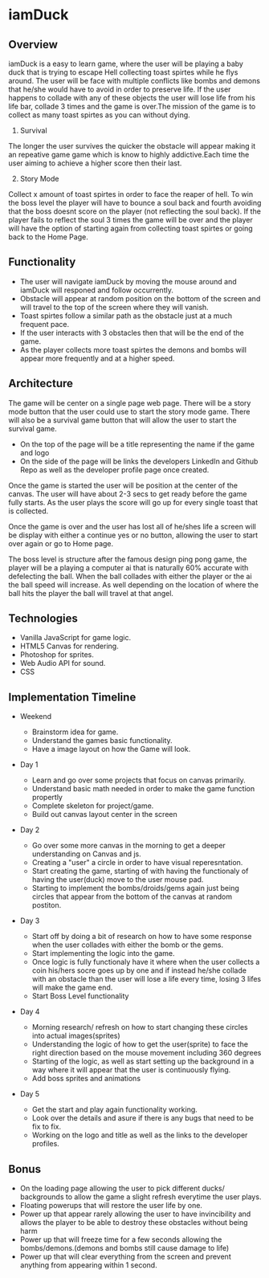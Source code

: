 # iamDuck



## Overview

iamDuck is a easy to learn game, where the user will be playing a baby duck that is trying to escape Hell collecting toast spirtes while he flys around. The user will be face with multiple conflicts like bombs and demons that he/she would have to avoid in order to preserve life. If the user happens to collade with any of these objects the user will lose life from his life bar, collade 3 times and the game is over.The mission of the game is to collect as many toast spirtes as you can without dying.

1) Survival

The longer the user survives the quicker the obstacle will appear making it an repeative game game which is know to highly addictive.Each time the user aiming to achieve a higher score then their last.

2) Story Mode

Collect x amount of toast spirtes in order to face the reaper of hell. To win the boss level the player will have to bounce a soul back and fourth avoiding that the boss doesnt score on the player (not reflecting the soul back). If the player fails to reflect the soul 3 times the game will be over and the player will have the option of starting again from collecting toast spirtes or going back to the Home Page.


## Functionality

- The user will navigate iamDuck by moving the mouse around and iamDuck will responed and follow occurrently.
- Obstacle will appear at random position on the bottom of the screen and will travel to the top of the screen where they will vanish.
- Toast spirtes follow a similar path as the obstacle just at a much frequent pace.
- If the user interacts with 3 obstacles then that will be the end of the game.
- As the player collects more toast spirtes the demons and bombs will appear more frequently and at a higher speed.


## Architecture 

The game will be center on a single page web page. There will be a story mode button that the user could use to start the story mode game. There will also be a survival game button that will allow the user to start the survival game.

- On the top of the page will be a title representing the name if the game and logo 
- On the side of the page will be links the developers LinkedIn and Github Repo as well as the developer profile page once created.

Once the game is started the user will be position at the center of the canvas. The user will have about 2-3 secs to get ready before the game fully starts. As the user plays the score will go up for every single toast that is collected.

Once the game is over and the user has lost all of he/shes life a screen will be display with either a continue yes or no button, allowing the user to start over again or go to Home page.

The boss level is structure after the famous design ping pong game, the player will be a playing a computer ai that is naturally 60% accurate with defelecting the ball. When the ball collades with either the player or the ai the ball speed will increase. As well depending on the location of where the ball hits the player the ball will travel at that angel. 


## Technologies 

- Vanilla JavaScript for game logic.
- HTML5 Canvas for rendering.
- Photoshop for sprites.
- Web Audio API for sound.
- CSS

## Implementation Timeline

- Weekend
  - Brainstorm idea for game.
  - Understand the games basic functionality.
  - Have a image layout on how the Game will look.
 
- Day 1
  - Learn and go over some projects that focus on canvas primarily.
  - Understand basic math needed in order to make the game function propertly 
  - Complete skeleton for project/game.
  - Build out canvas layout center in the screen
 
 - Day 2
   - Go over some more canvas in the morning to get a deeper understanding on Canvas and js.
   - Creating a "user" a circle in order to have visual reperesntation.
   - Start creating the game, starting of with having the functionaly of having the user(duck) move to the user mouse pad.
   - Starting to implement the bombs/droids/gems again just being circles that appear from the bottom of the canvas at random postiton. 
  
- Day 3
  - Start off by doing a bit of research on how to have some response when the user collades with either the bomb or the gems.
  - Start implementing the logic into the game.
  - Once logic is fully functionaly have it where when the user collects a coin his/hers socre goes up by one and if instead he/she collade with an obstacle than the user will lose a life every time, losing 3 lifes will make the game end.
  - Start Boss Level functionality
 
 - Day 4
   - Morning research/ refresh on how to start changing these circles into actual images(sprites)
   - Understanding the logic of how to get the user(sprite) to face the right direction based on the mouse movement including 360 degrees
   - Starting of the logic, as well as start setting up the background in a way where it will appear that the user is continuously flying.
   - Add boss sprites and animations
  
- Day 5
  - Get the start and play again functionality working. 
  - Look over the details and asure if there is any bugs that need to be fix to fix.
  - Working on the logo and title as well as the links to the developer profiles.
 
 ## Bonus
 
 - On the loading page allowing the user to pick different ducks/ backgrounds to allow the game a slight refresh everytime the user plays.
 - Floating powerups that will restore the user life by one.
 - Power up that appear rarely allowing the user to have invincibility and allows the player to be able to destroy these obstacles without being harm
 - Power up that will freeze time for a few seconds allowing the bombs/demons.(demons and bombs still cause damage to life)
 - Power up that will clear everything from the screen and prevent anything from appearing within 1 second.



